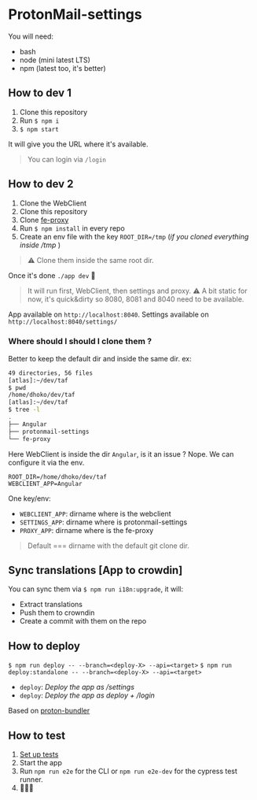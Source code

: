 # ProtonMail-settings

You will need:
- bash
- node (mini latest LTS)
- npm (latest too, it's better)

## How to dev 1

1. Clone this repository
2. Run `$ npm i`
3. `$ npm start`

It will give you the URL where it's available.

> You can login via `/login` 

## How to dev 2

1. Clone the WebClient
2. Clone this repository
3. Clone [fe-proxy](https://github.com/ProtonMail/fe-proxy)
4. Run `$ npm install` in every repo
5. Create an env file with the key `ROOT_DIR=/tmp` (_if you cloned everything inside /tmp_ )

> :warning: Clone them inside the same root dir.

Once it's done `./app dev` :tada:

> It will run first, WebClient, then settings and proxy.
> :warning: A bit static for now, it's quick&dirty so 8080, 8081 and 8040 need to be available.

App available on `http://localhost:8040`.
Settings available on `http://localhost:8040/settings/`

### Where should I should I clone them ?

Better to keep the default dir and inside the same dir.
ex:
```sh
49 directories, 56 files 
[atlas]:~/dev/taf
$ pwd     
/home/dhoko/dev/taf
[atlas]:~/dev/taf
$ tree -l
.
├── Angular
├── protonmail-settings
└── fe-proxy
```

Here WebClient is inside the dir `Angular`, is it an issue ? Nope.
We can configure it via the env.

``` 
ROOT_DIR=/home/dhoko/dev/taf
WEBCLIENT_APP=Angular
``` 

One key/env:
- `WEBCLIENT_APP`: dirname where is the webclient
- `SETTINGS_APP`: dirname where is protonmail-settings
- `PROXY_APP`: dirname where is the fe-proxy

> Default === dirname with the default git clone dir.


## Sync translations [App  to crowdin]

You can sync them via `$ npm run i18n:upgrade`, it will:
- Extract translations
- Push them to crowndin
- Create a commit with them on the repo



## How to deploy

`$ npm run deploy -- --branch=<deploy-X> --api=<target>`
`$ npm run deploy:standalone -- --branch=<deploy-X> --api=<target>`

- `deploy`: _Deploy the app as /settings_
- `deploy`: _Deploy the app as deploy + /login_

Based on [proton-bundler](https://github.com/ProtonMail/proton-bundler)


## How to test
1. [Set up tests](https://github.com/ProtonMail/protonmail-settings/wiki/Working-with-end-to-end-tests)
2. Start the app
3. Run `npm run e2e` for the CLI or `npm run e2e-dev` for the cypress test runner.
4. 🎉🎉🎉
